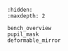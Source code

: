 ```{include} ../README.md
```

```{toctree}
:hidden:
:maxdepth: 2

bench_overview
pupil_mask
deformable_mirror